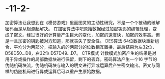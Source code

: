 # -11-2-
加密算法让我想到在《模仿游戏》里面图灵的主动性研究，不是一个个被动的破解密码而是从根源起解决。
在加密算法中吧原始数据经过加密钥匙的编辑处理，变成了密文。经过很好的计算量产生巨大的变化，加密的速度快，加密的效率高。但是一旦加密的钥匙被对方知道，那就丧失了安全性。
DES算法
64位数据块重新组合，平均分为两部分，把输入的的两部分的位数相互置换，最后结果为左32位，D58D50...D8，右32位 D57D49...D7。
CTR模式
计数模式加密产生的结果是对用于异或操作的局部数据块进行保留，剩下的丢弃。密码算法产生一个16 字节的伪随机码块流，伪随机码块与输入的明文进行异或运算后产生密文输出。密文与同样的伪随机码进行异或运算后可以重产生原始数据。
